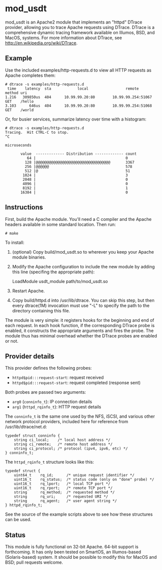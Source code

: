 mod_usdt
==============

mod_usdt is an Apache2 module that implements an "httpd" DTrace provider,
allowing you to trace Apache requests using DTrace.  DTrace is a comprehensive
dynamic tracing framework available on Illumos, BSD, and MacOS, systems.  For
more information about DTrace, see http://en.wikipedia.org/wiki/DTrace.


Example
-------

Use the included examples/http-requests.d to view all HTTP requests as Apache
completes them:

    # dtrace -s examples/http-requests.d
     time    latency  sta            local                 remote        method uri
    1.216   309850us  404      10.99.99.20:80        10.99.99.254:51067  GET    /hello
    3.103      646us  404      10.99.99.20:80        10.99.99.254:51068  GET    /world


Or, for busier services, summarize latency over time with a histogram:

    # dtrace -s examples/http-requests.d
    Tracing.  Hit CTRL-C to stop.
    ^C
    
    microseconds                                      
    
           value  ------------- Distribution ------------- count    
              64 |                                         0        
             128 |@@@@@@@@@@@@@@@@@@@@@@@@@@@@@@@@@@       3367     
             256 |@@@@@@                                   578      
             512 |@                                        51       
            1024 |                                         3        
            2048 |                                         0        
            4096 |                                         0        
            8192 |                                         1        
           16384 |                                         0        



Instructions
------------

First, build the Apache module.  You'll need a C compiler and the Apache
headers available in some standard location.  Then run:

    # make

To install:

1. (optional) Copy build/mod_usdt.so to wherever you keep your Apache module
   binaries.

2. Modify the Apache configuration to include the new module by adding this
   line (specifing the appropriate path):

    LoadModule usdt_module path/to/mod_usdt.so

3. Restart Apache.

4. Copy build/httpd.d into /usr/lib/dtrace.  You can skip this step, but then
   every dtrace(1M) invocation must use "-L" to specify the path to the
   directory containing this file.

The module is very simple: it registers hooks for the beginning and end of each
request.  In each hook function, if the corresponding DTrace probe is enabled,
it constructs the appropriate arguments and fires the probe.  The module thus
has minimal overhead whether the DTrace probes are enabled or not.


Provider details
----------------

This provider defines the following probes:

* `httpd$pid:::request-start`: request received
* `httpd$pid:::request-start`: request completed (response sent)

Both probes are passed two arguments:

* `arg0` (`conninfo_t`): IP connection details
* `arg1` (`httpd_rqinfo_t`): HTTP request details

The `conninfo_t` is the same one used by the NFS, iSCSI, and various other
network protocol providers, included here for reference from
/usr/lib/dtrace/net.d:

    typedef struct conninfo {
    	string ci_local;	/* local host address */
    	string ci_remote;	/* remote host address */
    	string ci_protocol;	/* protocol (ipv4, ipv6, etc) */
    } conninfo_t;

The `httpd_rqinfo_t` structure looks like this:

    typedef struct {
    	uint64_t	rq_id;		/* unique request identifier */
    	uint16_t	rq_status;	/* status code (only on "done" probe) */
    	uint16_t	rq_lport;	/* local TCP port */
    	uint16_t	rq_rport;	/* remote TCP port */
    	string		rq_method;	/* requested method */
    	string 		rq_uri;		/* requested URI */
    	string 		rq_agent;	/* user agent string */
    } httpd_rqinfo_t;

See the source of the example scripts above to see how these structures can be
used.


Status
-----

This module is fully functional on 32-bit Apache.  64-bit support is
forthcoming.  It has only been tested on SmartOS, an Illumos-based
(Solaris-based) system.  It should be possible to modify this for MacOS and
BSD; pull requests welcome.
